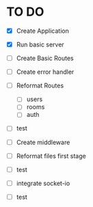 # TO DO
- [x] Create Application
- [x] Run basic server
- [ ] Create Basic Routes
- [ ] Create error handler
- [ ] Reformat Routes
    - [ ] users
    - [ ] rooms
    - [ ] auth
- [ ]  test

- [ ] Create middleware
- [ ] Reformat files first stage
- [ ]  test
- [ ] integrate socket-io
- [ ] test